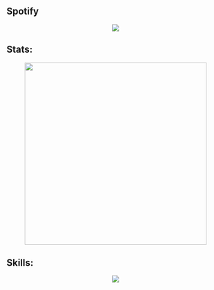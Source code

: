 ## Spotify
<p align="center">
  <a href="https://github.com/kittinan/spotify-github-profile">
    <img src="[https://spotify-github-profile.vercel.app/api/view?uid=31qtf62nkzz4inelurs2zlip54oy](https://spotify-github-profile.kittinanx.com)&cover_image=false&theme=default&show_offline=true&background_color=000000&bar_color=0df8dc&bar_color_cover=false" />
  </a>
</p>

## Stats:
<p align="center">
    <a href=https://github.com/GitMocha><img width="420" src=https://github-readme-stats.vercel.app/api?username=GitMocha&count_private=true&show_icons=true&hide_border=true&theme=vue-dark><a>
</p>

## Skills:
<p align="center">
  <a href="https://skillicons.dev">
    <img src="https://skillicons.dev/icons?i=git,lua,cpp,css,js,blender,ps" />
  </a>
</p>
 
         
